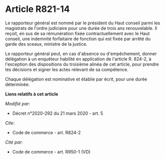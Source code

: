 # Article R821-14

Le rapporteur général est nommé par le président du Haut conseil parmi les magistrats de l'ordre judiciaire pour une durée de
trois ans renouvelable. Il reçoit, en sus de sa rémunération fixée contractuellement avec le Haut conseil, une indemnité
forfaitaire de fonction qui est fixée par arrêté du garde des sceaux, ministre de la justice. 

Le rapporteur général peut, en cas d'absence ou d'empêchement, donner délégation à un enquêteur habilité en application de
l'article R. 824-2, à l'exception des dispositions du troisième alinéa de cet article, pour prendre les décisions et signer
les actes relevant de sa compétence. 

Chaque délégation est nominative et établie par écrit, pour une durée déterminée.

**Liens relatifs à cet article**

_Modifié par_:

  - Décret n°2020-292 du 21 mars 2020 - art. 5

_Cite_:

  - Code de commerce - art. R824-2

_Cité par_:

  - Code de commerce - art. R950-1 (VD)
